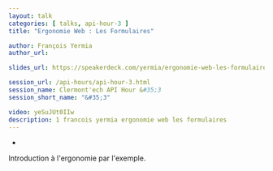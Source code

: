 ```yaml
---
layout: talk
categories: [ talks, api-hour-3 ]
title: "Ergonomie Web : Les Formulaires"

author: François Yermia
author_url:

slides_url: https://speakerdeck.com/yermia/ergonomie-web-les-formulaires

session_url: /api-hours/api-hour-3.html
session_name: Clermont'ech API Hour &#35;3
session_short_name: "&#35;3"

video: yeSuJUt0IIw
description: 1 francois yermia ergonomie web les formulaires
---
```

-

Introduction à l'ergonomie par l'exemple.
